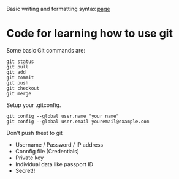 Basic writing and formatting syntax [page](https://docs.github.com/en/github/writing-on-github/getting-started-with-writing-and-formatting-on-github/basic-writing-and-formatting-syntax)

# Code for learning how to use git

Some basic Git commands are:

```
git status
git pull
git add
git commit
git push
git checkout
git merge
```

Setup your .gitconfig.

```
git config --global user.name "your name"
git config --global user.email youremail@example.com
```

Don't push thest to git

- Username / Password / IP address
- Connfig file (Credentials)
- Private key
- Individual data like passport ID
- Secret!!
